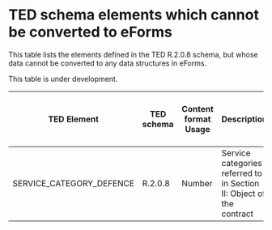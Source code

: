 # TED schema elements which cannot be converted to eForms

This table lists the elements defined in the TED R.2.0.8 schema, but whose data cannot be converted to any data structures in eForms.

This table is under development.

| TED Element | TED schema | Content format Usage | Description | Reason for inability to convert |
| --- | --- | --- | --- | --- |
|SERVICE_CATEGORY_DEFENCE | R.2.0.8 | Number | Service categories referred to in Section II: Object of the contract | eForms does not have an equivalent for this element |